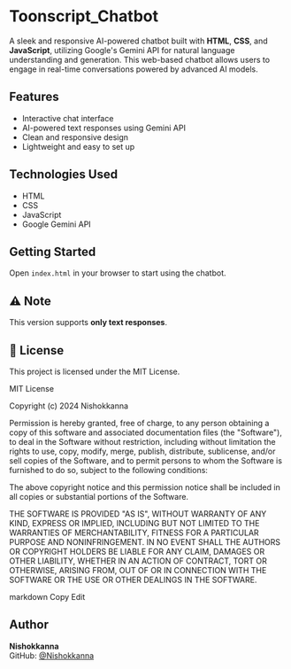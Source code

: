 # Toonscript_Chatbot

A sleek and responsive AI-powered chatbot built with **HTML**, **CSS**, and **JavaScript**, utilizing Google's Gemini API for natural language understanding and generation. This web-based chatbot allows users to engage in real-time conversations powered by advanced AI models.

## Features

- Interactive chat interface  
- AI-powered text responses using Gemini API  
- Clean and responsive design  
- Lightweight and easy to set up  

## Technologies Used

- HTML  
- CSS  
- JavaScript  
- Google Gemini API  

## Getting Started

Open `index.html` in your browser to start using the chatbot.

## ⚠️ Note

This version supports **only text responses**.

## 📄 License

This project is licensed under the MIT License.

MIT License

Copyright (c) 2024 Nishokkanna

Permission is hereby granted, free of charge, to any person obtaining a copy
of this software and associated documentation files (the "Software"), to deal
in the Software without restriction, including without limitation the rights
to use, copy, modify, merge, publish, distribute, sublicense, and/or sell
copies of the Software, and to permit persons to whom the Software is
furnished to do so, subject to the following conditions:

The above copyright notice and this permission notice shall be included in all
copies or substantial portions of the Software.

THE SOFTWARE IS PROVIDED "AS IS", WITHOUT WARRANTY OF ANY KIND, EXPRESS OR
IMPLIED, INCLUDING BUT NOT LIMITED TO THE WARRANTIES OF MERCHANTABILITY,
FITNESS FOR A PARTICULAR PURPOSE AND NONINFRINGEMENT. IN NO EVENT SHALL THE
AUTHORS OR COPYRIGHT HOLDERS BE LIABLE FOR ANY CLAIM, DAMAGES OR OTHER
LIABILITY, WHETHER IN AN ACTION OF CONTRACT, TORT OR OTHERWISE, ARISING FROM,
OUT OF OR IN CONNECTION WITH THE SOFTWARE OR THE USE OR OTHER DEALINGS IN THE
SOFTWARE.

markdown
Copy
Edit

## Author

**Nishokkanna**  
GitHub: [@Nishokkanna](https://github.com/Nishokkanna)
